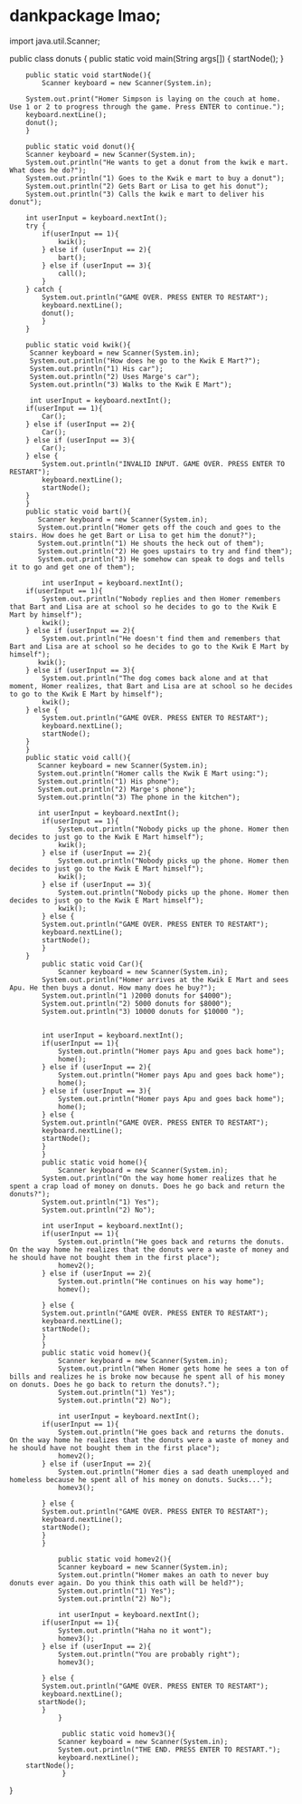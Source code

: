 # dankpackage lmao;
import java.util.Scanner;


public class donuts {
	public static void main(String args[]) {
	    startNode();
	    }
	    
	    public static void startNode(){
	        Scanner keyboard = new Scanner(System.in);
	    
	    System.out.print("Homer Simpson is laying on the couch at home. Use 1 or 2 to progress through the game. Press ENTER to continue.");
	    keyboard.nextLine();
	    donut();
	    }
	    
	    public static void donut(){
	    Scanner keyboard = new Scanner(System.in);
	    System.out.println("He wants to get a donut from the kwik e mart. What does he do?");
	    System.out.println("1) Goes to the Kwik e mart to buy a donut");
	    System.out.println("2) Gets Bart or Lisa to get his donut");
	    System.out.println("3) Calls the kwik e mart to deliver his donut");
	    
	    int userInput = keyboard.nextInt();
	    try {
	        if(userInput == 1){
	            kwik();
	        } else if (userInput == 2){
	            bart();
	        } else if (userInput == 3){
	            call();
	        }
	    } catch {
	        System.out.println("GAME OVER. PRESS ENTER TO RESTART");
	        keyboard.nextLine();
	        donut();
	        }
	    }
	    
	    public static void kwik(){
	     Scanner keyboard = new Scanner(System.in);
	     System.out.println("How does he go to the Kwik E Mart?");
	     System.out.println("1) His car");
	     System.out.println("2) Uses Marge's car");
	     System.out.println("3) Walks to the Kwik E Mart");
	     
	     int userInput = keyboard.nextInt();
	    if(userInput == 1){
	        Car();
	    } else if (userInput == 2){
	        Car();
	    } else if (userInput == 3){
	        Car();
	    } else {
	        System.out.println("INVALID INPUT. GAME OVER. PRESS ENTER TO RESTART");
	        keyboard.nextLine();
	        startNode();
	    }
	    }
	    public static void bart(){
	       Scanner keyboard = new Scanner(System.in);
	       System.out.println("Homer gets off the couch and goes to the stairs. How does he get Bart or Lisa to get him the donut?");
	       System.out.println("1) He shouts the heck out of them");
	       System.out.println("2) He goes upstairs to try and find them");
	       System.out.println("3) He somehow can speak to dogs and tells it to go and get one of them");
	        
	        int userInput = keyboard.nextInt();
	    if(userInput == 1){
	        System.out.println("Nobody replies and then Homer remembers that Bart and Lisa are at school so he decides to go to the Kwik E Mart by himself");
	        kwik();
	    } else if (userInput == 2){
	        System.out.println("He doesn't find them and remembers that Bart and Lisa are at school so he decides to go to the Kwik E Mart by himself");
	       kwik();
	    } else if (userInput == 3){
	        System.out.println("The dog comes back alone and at that moment, Homer realizes, that Bart and Lisa are at school so he decides to go to the Kwik E Mart by himself");
	        kwik();
	    } else {
	        System.out.println("GAME OVER. PRESS ENTER TO RESTART");
	        keyboard.nextLine();
	        startNode();
	    }
	    }
	    public static void call(){
	       Scanner keyboard = new Scanner(System.in);
	       System.out.println("Homer calls the Kwik E Mart using:");
	       System.out.println("1) His phone");
	       System.out.println("2) Marge's phone");
	       System.out.println("3) The phone in the kitchen");
	       
	       int userInput = keyboard.nextInt();
	        if(userInput == 1){
	            System.out.println("Nobody picks up the phone. Homer then decides to just go to the Kwik E Mart himself");
	            kwik();
	        } else if (userInput == 2){
	            System.out.println("Nobody picks up the phone. Homer then decides to just go to the Kwik E Mart himself");
	            kwik();
	        } else if (userInput == 3){
	            System.out.println("Nobody picks up the phone. Homer then decides to just go to the Kwik E Mart himself");
	            kwik();
	        } else {
	        System.out.println("GAME OVER. PRESS ENTER TO RESTART");
	        keyboard.nextLine();
	        startNode();
	        }
	    }
	        public static void Car(){
	            Scanner keyboard = new Scanner(System.in);
	        System.out.println("Homer arrives at the Kwik E Mart and sees Apu. He then buys a donut. How many does he buy?");
	        System.out.println("1 )2000 donuts for $4000");
	        System.out.println("2) 5000 donuts for $8000");
	        System.out.println("3) 10000 donuts for $10000 ");
	        
	        
	        int userInput = keyboard.nextInt();
	        if(userInput == 1){
	            System.out.println("Homer pays Apu and goes back home");
	            home();
	        } else if (userInput == 2){
	            System.out.println("Homer pays Apu and goes back home");
	            home();
	        } else if (userInput == 3){
	            System.out.println("Homer pays Apu and goes back home");
	            home();
	        } else {
	        System.out.println("GAME OVER. PRESS ENTER TO RESTART");
	        keyboard.nextLine();
	        startNode();
	        }
	        }
	        public static void home(){
	            Scanner keyboard = new Scanner(System.in);
	        System.out.println("On the way home homer realizes that he spent a crap load of money on donuts. Does he go back and return the donuts?");
	        System.out.println("1) Yes");
	        System.out.println("2) No");
	        
	        int userInput = keyboard.nextInt();
	        if(userInput == 1){
	            System.out.println("He goes back and returns the donuts. On the way home he realizes that the donuts were a waste of money and he should have not bought them in the first place");
	            homev2();
	        } else if (userInput == 2){
	            System.out.println("He continues on his way home");
	            homev();
	        
	        } else {
	        System.out.println("GAME OVER. PRESS ENTER TO RESTART");
	        keyboard.nextLine();
	        startNode();
	        }
	        }
	        public static void homev(){
	            Scanner keyboard = new Scanner(System.in);
	            System.out.println("When Homer gets home he sees a ton of bills and realizes he is broke now because he spent all of his money on donuts. Does he go back to return the donuts?.");
	            System.out.println("1) Yes");
	            System.out.println("2) No");
	            
	            int userInput = keyboard.nextInt();
	        if(userInput == 1){
	            System.out.println("He goes back and returns the donuts. On the way home he realizes that the donuts were a waste of money and he should have not bought them in the first place");
	            homev2();
	        } else if (userInput == 2){
	            System.out.println("Homer dies a sad death unemployed and homeless because he spent all of his money on donuts. Sucks...");
	            homev3();
	        
	        } else {
	        System.out.println("GAME OVER. PRESS ENTER TO RESTART");
	        keyboard.nextLine();
	        startNode();
	        }
	        }
	            
	            public static void homev2(){
	            Scanner keyboard = new Scanner(System.in);
	            System.out.println("Homer makes an oath to never buy donuts ever again. Do you think this oath will be held?");
	            System.out.println("1) Yes");
	            System.out.println("2) No");
	            
	            int userInput = keyboard.nextInt();
	        if(userInput == 1){
	            System.out.println("Haha no it wont");
	            homev3();
	        } else if (userInput == 2){
	            System.out.println("You are probably right");
	            homev3();
	        
	        } else {
	        System.out.println("GAME OVER. PRESS ENTER TO RESTART");
	        keyboard.nextLine();
	       startNode();
	        }
	            }
	            
	             public static void homev3(){
	            Scanner keyboard = new Scanner(System.in);
	            System.out.println("THE END. PRESS ENTER TO RESTART.");
	            keyboard.nextLine();
	    startNode();
	             }
}
